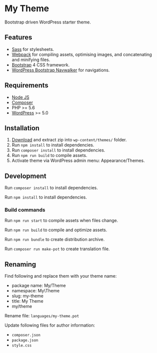 # My Theme
Bootstrap driven WordPress starter theme.

## Features
- [Sass](https://sass-lang.com/) for stylesheets.
- [Webpack](https://webpack.js.org/) for compiling assets, optimising images, and concatenating and minifying files.
- [Bootstrap](https://getbootstrap.com/) 4 CSS framework.
- [WordPress Bootstrap Navwalker](https://github.com/wp-bootstrap/wp-bootstrap-navwalker) for navigations.

## Requirements
- [Node JS](https://nodejs.org)
- [Composer](https://getcomposer.org/)
- PHP >= 5.6
- [WordPress](https://wordpress.org/) >= 5.0

## Installation
1. [Download](https://github.com/mmaarten/my-theme/archive/master.zip) and extract zip into `wp-content/themes/` folder.
1. Run `npm install` to install dependencies.
1. Run `composer install` to install dependencies.
1. Run `npm run build` to compile assets.
1. Activate theme via WordPress admin menu: Appearance/Themes.

## Development
Run `composer install` to install dependencies.

Run `npm install` to install dependencies.

### Build commands
Run `npm run start` to compile assets when files change.

Run `npm run build` to compile and optimize assets.

Run `npm run bundle` to create distribution archive.

Run `composer run make-pot` to create translation file.

## Renaming

Find following and replace them with your theme name:

- package name: My/Theme
- namespace: My\Theme
- slug: my-theme
- title: My Theme
- my/theme

Rename file: `languages/my-theme.pot`

Update following files for author information:
- `composer.json`
- `package.json`
- `style.css`
